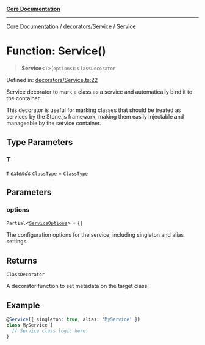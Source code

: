 [**Core Documentation**](../../../README.md)

***

[Core Documentation](../../../README.md) / [decorators/Service](../README.md) / Service

# Function: Service()

> **Service**\<`T`\>(`options`): `ClassDecorator`

Defined in: [decorators/Service.ts:22](https://github.com/stonemjs/core/blob/85781fe5b87769612839dd6b850ba45186d357fa/src/decorators/Service.ts#L22)

Service decorator to mark a class as a service and automatically bind it to the container.

This decorator is useful for marking classes that should be treated as services by the Stone.js framework,
making them easily injectable and manageable by the service container.

## Type Parameters

### T

`T` *extends* [`ClassType`](../../../declarations/type-aliases/ClassType.md) = [`ClassType`](../../../declarations/type-aliases/ClassType.md)

## Parameters

### options

`Partial`\<[`ServiceOptions`](../../../declarations/interfaces/ServiceOptions.md)\> = `{}`

The configuration options for the service, including singleton and alias settings.

## Returns

`ClassDecorator`

A decorator function to set metadata on the target class.

## Example

```typescript
@Service({ singleton: true, alias: 'MyService' })
class MyService {
  // Service class logic here.
}
```
